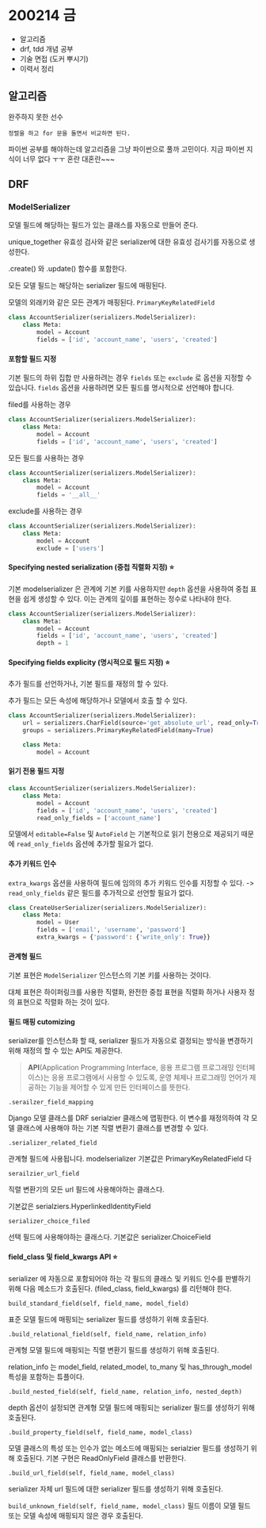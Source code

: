 # 200214 금

- 알고리즘
- drf, tdd 개념 공부
- 기술 면접 (도커 뿌시기)
- 이력서 정리



## 알고리즘

완주하지 못한 선수

```
정렬을 하고 for 문을 돌면서 비교하면 된다.
```



파이썬 공부를 해야하는데 알고리즘을 그냥 파이썬으로 풀까 고민이다. 지금 파이썬 지식이 너무 없다 ㅜㅜ 혼란 대혼란~~~



## DRF

### ModelSerializer

모델 필드에 해당하는 필드가 있는 클래스를 자동으로 만들어 준다.

unique_together 유효성 검사와 같은 serializer에 대한 유효성 검사기를 자동으로 생성한다.

.create() 와 .update() 함수를 포함한다.

모든 모델 필드는 해당하는 serializer 필드에 매핑된다.

모델의 외래키와 같은 모든 관계가 매핑된다. `PrimaryKeyRelatedField`

```python
class AccountSerializer(serializers.ModelSerializer):
    class Meta:
        model = Account
        fields = ['id', 'account_name', 'users', 'created']
```



#### 포함할 필드 지정

기본 필드의 하위 집합 만 사용하려는 경우 `fields` 또는 `exclude` 로 옵션을 지정할 수 있습니다.  `fields` 옵션을 사용하려면 모든 필드를 명시적으로 선언해야 합니다.

filed를 사용하는 경우

```python
class AccountSerializer(serializers.ModelSerializer):
    class Meta:
        model = Account
        fields = ['id', 'account_name', 'users', 'created']
```



모든 필드를 사용하는 경우

```python
class AccountSerializer(serializers.ModelSerializer):
    class Meta:
        model = Account
        fields = '__all__'
```



exclude를 사용하는 경우

```python
class AccountSerializer(serializers.ModelSerializer):
    class Meta:
        model = Account
        exclude = ['users']
```



#### Specifying nested serialization (중첩 직렬화 지정) ⭐️

기본 modelserializer 은 관계에 기본 키를 사용하지만 `depth` 옵션을 사용하여 중첩 표현을 쉽게 생성할 수 있다. 이는 관계의 깊이를 표현하는 정수로 나타내야 한다.

```python
class AccountSerializer(serializers.ModelSerializer):
    class Meta:
        model = Account
        fields = ['id', 'account_name', 'users', 'created']
        depth = 1
```



#### Specifying fields explicity (명시적으로 필드 지정) ⭐️

추가 필드를 선언하거나, 기본 필드를 재정의 할 수 있다.

추가 필드는 모든 속성에 해당하거나 모델에서 호출 할 수 있다.

```python
class AccountSerializer(serializers.ModelSerializer):
    url = serializers.CharField(source='get_absolute_url', read_only=True)
    groups = serializers.PrimaryKeyRelatedField(many=True)

    class Meta:
        model = Account
```



#### 읽기 전용 필드 지정

```python
class AccountSerializer(serializers.ModelSerializer):
    class Meta:
        model = Account
        fields = ['id', 'account_name', 'users', 'created']
        read_only_fields = ['account_name']
```

모델에서 `editable=False` 및 `AutoField` 는 기본적으로 읽기 전용으로 제공되기 때문에 `read_only_fields` 옵션에 추가할 필요가 없다.



#### 추가 키워드 인수

`extra_kwargs` 옵션을 사용하여 필드에 임의의 추가 키워드 인수를 지정할 수 있다. -> `read_only_fields` 같은 필드를 추가적으로 선언할 필요가 없다.

```python
class CreateUserSerializer(serializers.ModelSerializer):
    class Meta:
        model = User
        fields = ['email', 'username', 'password']
        extra_kwargs = {'password': {'write_only': True}}
```



#### 관계형 필드

기본 표현은 `ModelSerializer` 인스턴스의 기본 키를 사용하는 것이다.

대체 표현은 하이퍼링크를 사용한 직렬화, 완전한 중첩 표현을 직렬화 하거나 사용자 정의 표현으로 직렬화 하는 것이 있다.



#### 필드 매핑 cutomizing

serializer를 인스턴스화 할 때, serializer 필드가 자동으로 결정되는 방식을 변경하기 위해 재정의 할 수 있는 API도 제공한다.

> **API**(Application Programming Interface, 응용 프로그램 프로그래밍 인터페이스)는 응용 프로그램에서 사용할 수 있도록, 운영 체제나 프로그래밍 언어가 제공하는 기능을 제어할 수 있게 만든 인터페이스를 뜻한다.

`.serailzer_field_mapping`

Django 모델 클래스를 DRF serialzier 클래스에 맵핑한다. 이 변수를 재정의하여 각 모델 클래스에 사용해야 하는 기본 직렬 변환기 클래스를 변경할 수 있다.

`.serializer_related_field`

관계형 필드에 사용됩니다. modelserializer 기본값은 PrimaryKeyRelatedField 다

`serailzier_url_field`

직렬 변환기의 모든 url 필드에 사용해야하는 클래스다.

기본값은 serialziers.HyperlinkedIdentityField

`serializer_choice_filed`

선택 필드에 사용해야하는 클래스다. 기본값은 serializer.ChoiceField



#### field_class 및 field_kwargs API ⭐️

serializer 에 자동으로 포함되어야 하는 각 필드의 클래스 및 키워드 인수를 판별하기 위해 다음 메소드가 호출된다. (filed_class, field_kwargs) 를 리턴해야 한다.



`build_standard_field(self, field_name, model_field)`

표준 모델 필드에 매핑되는 serializer 필드를 생성하기 위해 호출된다.



`.build_relational_field(self, field_name, relation_info)`

관계형 모델 필드에 매핑되는 직렬 변환기 필드를 생성하기 위해 호출된다.

relation_info 는 model_field, related_model, to_many 및 has_through_model 특성을 포함하는 튜플이다.



`.build_nested_field(self, field_name, relation_info, nested_depth)`

depth 옵션이 설정되면 관계형 모델 필드에 매핑되는 serializer 필드를 생성하기 위해 호출된다.



`.build_property_field(self, field_name, model_class)`

모델 클래스의 특성 또는 인수가 없는 메소드에 매핑되는 serialzier 필드를 생성하기 위해 호출된다. 기본 구현은 ReadOnlyField 클래스를 반환한다.



`.build_url_field(self, field_name, model_class)`

serializer 자체 url 필드에 대한 serializer 필드를 생성하기 위해 호출된다.



`build_unknown_field(self, field_name, model_class)` 필드 이름이 모델 필드 또는 모델 속성에 매핑되지 않은 경우 호출된다.



